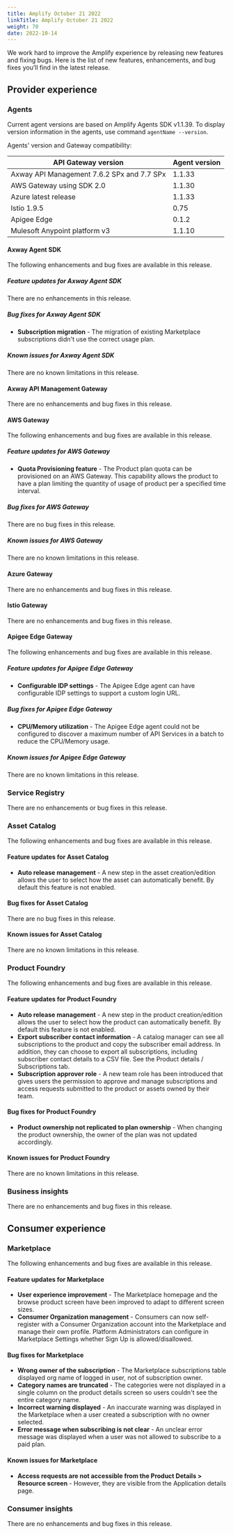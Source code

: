 ```yaml
---
title: Amplify October 21 2022
linkTitle: Amplify October 21 2022
weight: 70
date: 2022-10-14
---
```

We work hard to improve the Amplify experience by releasing new features and fixing bugs. Here is the list of new features, enhancements, and bug fixes you’ll find in the latest release.

## Provider experience

### Agents

Current agent versions are based on Amplify Agents SDK v1.1.39. To display version information in the agents, use command `agentName --version`.

Agents' version and Gateway compatibility:

| API Gateway version                        | Agent version|
|--------------------------------------------|--------------|
| Axway API Management 7.6.2 SPx and 7.7 SPx | 1.1.33       |
| AWS Gateway using SDK 2.0                  | 1.1.30       |
| Azure latest release                       | 1.1.33       |
| Istio 1.9.5                                | 0.75         |
| Apigee Edge                                | 0.1.2        |
| Mulesoft Anypoint platform v3              | 1.1.10       |

#### Axway Agent SDK

The following enhancements and bug fixes are available in this release.

##### Feature updates for Axway Agent SDK

There are no enhancements in this release.

##### Bug fixes for Axway Agent SDK

* **Subscription migration** - The migration of existing Marketplace subscriptions didn't use the correct usage plan.

##### Known issues for Axway Agent SDK

There are no known limitations in this release.

#### Axway API Management Gateway

There are no enhancements and bug fixes in this release.

#### AWS Gateway

The following enhancements and bug fixes are available in this release.

##### Feature updates for AWS Gateway

* **Quota Provisioning feature** - The Product plan quota can be provisioned on an AWS Gateway. This capability allows the product to have a plan limiting the quantity of usage of product per a specified time interval.

##### Bug fixes for AWS Gateway

There are no bug fixes in this release.

##### Known issues for AWS Gateway

There are no known limitations in this release.

#### Azure Gateway

There are no enhancements and bug fixes in this release.

#### Istio Gateway

There are no enhancements and bug fixes in this release.

#### Apigee Edge Gateway

The following enhancements and bug fixes are available in this release.

##### Feature updates for Apigee Edge Gateway

* **Configurable IDP settings** - The Apigee Edge agent can have configurable IDP settings to support a custom login URL.

##### Bug fixes for Apigee Edge Gateway

* **CPU/Memory utilization** - The Apigee Edge agent could not be configured to discover a maximum number of API Services in a batch to reduce the CPU/Memory usage.

##### Known issues for Apigee Edge Gateway

There are no known limitations in this release.

### Service Registry

There are no enhancements or bug fixes in this release.

### Asset Catalog

The following enhancements and bug fixes are available in this release.

#### Feature updates for Asset Catalog

* **Auto release management** - A new step in the asset creation/edition allows the user to select how the asset can automatically benefit. By default this feature is not enabled.

#### Bug fixes for Asset Catalog

There are no bug fixes in this release.

#### Known issues for Asset Catalog

There are no known limitations in this release.

### Product Foundry

The following enhancements and bug fixes are available in this release.

#### Feature updates for Product Foundry

* **Auto release management** - A new step in the product creation/edition allows the user to select how the product can automatically benefit. By default this feature is not enabled.
* **Export subscriber contact information** - A catalog manager can see all subscriptions to the product and copy the subscriber email address. In addition, they can choose to export all subscriptions, including subscriber contact details to a CSV file. See the Product details / Subscriptions tab.
* **Subscription approver role** - A new team role has been introduced that gives users the permission to approve and manage subscriptions and access requests submitted to the product or assets owned by their team.

#### Bug fixes for Product Foundry

* **Product ownership not replicated to plan ownership** - When changing the product ownership, the owner of the plan was not updated accordingly.

#### Known issues for Product Foundry

There are no known limitations in this release.

### Business insights

There are no enhancements and bug fixes in this release.

## Consumer experience

### Marketplace

The following enhancements and bug fixes are available in this release.

#### Feature updates for Marketplace

* **User experience improvement** - The Marketplace homepage and the browse product screen have been improved to adapt to different screen sizes.
* **Consumer Organization management** - Consumers can now self-register with a Consumer Organization account into the Marketplace and manage their own profile. Platform Administrators can configure in Marketplace Settings whether Sign Up is allowed/disallowed.

#### Bug fixes for Marketplace

* **Wrong owner of the subscription** - The Marketplace subscriptions table displayed org name of logged in user, not of subscription owner.
* **Category names are truncated** - The categories were not displayed in a single column on the product details screen so users couldn't see the entire category name.
* **Incorrect warning displayed** - An inaccurate warning was displayed in the Marketplace when a user created a subscription with no owner selected.
* **Error message when subscribing is not clear** - An unclear error message was displayed when a user was not allowed to subscribe to a paid plan.

#### Known issues for Marketplace

* **Access requests are not accessible from the Product Details > Resource screen** - However, they are visible from the Application details page.

### Consumer insights

There are no enhancements and bug fixes in this release.
